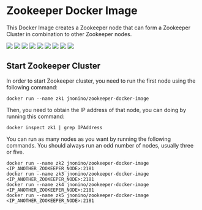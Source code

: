 # Zookeeper Docker Image

This Docker Image creates a Zookeeper node that can form a Zookeeper Cluster in combination to other Zookeeper nodes.

[![](https://img.shields.io/docker/pulls/jnonino/zookeeper)](https://hub.docker.com/r/jnonino/zookeeper/)
[![](hhttps://img.shields.io/docker/build/jnonino/zookeeper)](https://hub.docker.com/r/jnonino/zookeeper/)
[![](https://img.shields.io/docker/automated/jnonino/zookeeper)](https://hub.docker.com/r/jnonino/zookeeper/)
[![](https://img.shields.io/docker/stars/jnonino/zookeeper)](https://hub.docker.com/r/jnonino/zookeeper/)
[![](https://img.shields.io/github/license/jnonino/zookeeper-docker-image)](https://github.com/jnonino/zookeeper-docker-image)
[![](https://img.shields.io/github/issues/jnonino/zookeeper-docker-image)](https://github.com/jnonino/zookeeper-docker-image)
[![](https://img.shields.io/github/issues-closed/jnonino/zookeeper-docker-image)](https://github.com/jnonino/zookeeper-docker-image)
[![](https://img.shields.io/github/languages/code-size/jnonino/zookeeper-docker-image)](https://github.com/jnonino/zookeeper-docker-image)
[![](https://img.shields.io/github/repo-size/jnonino/zookeeper-docker-image)](https://github.com/jnonino/zookeeper-docker-image)

## Start Zookeeper Cluster

In order to start Zookeeper cluster, you need to run the first node using the following command:

    docker run --name zk1 jnonino/zookeeper-docker-image

Then, you need to obtain the IP address of that node, you can doing by running this command:

    docker inspect zk1 | grep IPAddress  

You can run as many nodes as you want by running the following commands. You should always run an odd number of nodes, usually three or five.

    docker run --name zk2 jnonino/zookeeper-docker-image <IP_ANOTHER_ZOOKEEPER_NODE>:2181  
    docker run --name zk3 jnonino/zookeeper-docker-image <IP_ANOTHER_ZOOKEEPER_NODE>:2181  
    docker run --name zk4 jnonino/zookeeper-docker-image <IP_ANOTHER_ZOOKEEPER_NODE>:2181  
    docker run --name zk5 jnonino/zookeeper-docker-image <IP_ANOTHER_ZOOKEEPER_NODE>:2181  

